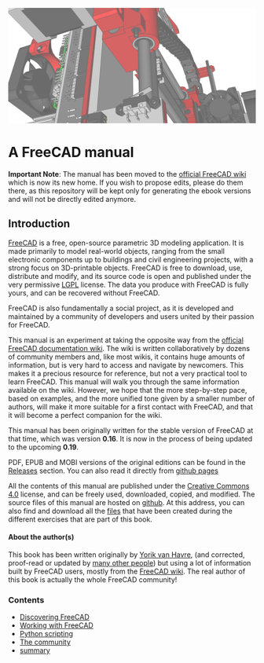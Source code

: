 ![](images/readme-cover.jpg)





# A FreeCAD manual

**Important Note**: The manual has been moved to the [official FreeCAD wiki](https://wiki.freecadweb.org/Manual) which is now its new home. If you wish to propose edits, please do them there, as this repository will be kept only for generating the ebook versions and will not be directly edited anymore.



## Introduction

[FreeCAD](http://www.freecadweb.org) is a free, open-source parametric 3D modeling application. It is made primarily to model real-world objects, ranging from the small electronic components up to buildings and civil engineering projects, with a strong focus on 3D-printable objects. FreeCAD is free to download, use, distribute and modify, and its source code is open and published under the very permissive [LGPL](https://en.wikipedia.org/wiki/GNU_Lesser_General_Public_License) license. The data you produce with FreeCAD is fully yours, and can be recovered without FreeCAD.

FreeCAD is also fundamentally a social project, as it is developed and maintained by a community of developers and users united by their passion for FreeCAD.

This manual is an experiment at taking the opposite way from the [official FreeCAD documentation wiki](http://www.freecadweb.org/wiki). The wiki is written collaboratively by dozens of community members and, like most wikis, it contains huge amounts of information, but is very hard to access and navigate by newcomers. This makes it a precious resource for reference, but not a very practical tool to learn FreeCAD. This manual will walk you through the same information available on the wiki. However, we hope that the more step-by-step pace, based on examples, and the more unified tone given by a smaller number of authors, will make it more suitable for a first contact with FreeCAD, and that it will become a perfect companion for the wiki.

This manual has been originally written for the stable version of FreeCAD at that time, which was version **0.16**. It is now in the process of being updated to the upcoming **0.19**.

PDF, EPUB and MOBI versions of the original editions can be found in the [Releases](../../Releases) section. You can also read it directly from [github pages](http://yorikvanhavre.github.io/FreeCAD-manual/)

All the contents of this manual are published under the [Creative Commons 4.0](http://creativecommons.org/licenses/by/4.0/) license, and can be freely used, downloaded, copied, and modified. The source files of this manual are hosted on [github](https://github.com/yorikvanhavre/FreeCAD-manual). At this address, you can also find and download all the [files](https://github.com/yorikvanhavre/FreeCAD-manual/tree/master/files) that have been created during the different exercises that are part of this book.



#### About the author(s)

This book has been written originally by [Yorik van Havre](https://yorik.uncreated.net), (and corrected, proof-read or updated by [many other people](https://github.com/yorikvanhavre/FreeCAD-manual/graphs/contributors)) but using a lot of information built by FreeCAD users, mostly from the [FreeCAD wiki](https://wiki.freecadweb.org). The real author of this book is actually the whole FreeCAD community!



### Contents

* [Discovering FreeCAD](discovering_freecad/README)
* [Working with FreeCAD](working_with_freecad/README)
* [Python scripting](python_scripting/README)
* [The community](the_community)
* [summary](SUMMARY)

